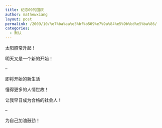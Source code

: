 ```yaml
---
title: 纪念09的国庆
author: mathewxiang
layout: post
permalink: /2009/10/%e7%ba%aa%e5%bf%b509%e7%9a%84%e5%9b%bd%e5%ba%86/
categories:
  - 默认
---
```

太阳照常升起！

明天又是一个新的开始！

–

即将开始的新生活

懂得更多的人情世故！

让我早日成为合格的社会人！

–

为自己加油鼓劲！